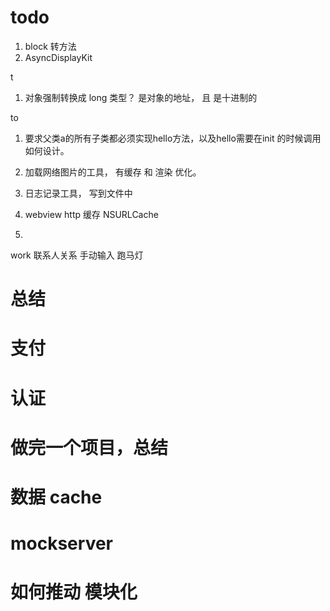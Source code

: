 # todo


1. block  转方法
2. AsyncDisplayKit




t
1.  对象强制转换成 long 类型？ 是对象的地址， 且 是十进制的


to
1. 要求父类a的所有子类都必须实现hello方法，以及hello需要在init 的时候调用 如何设计。
2. 加载网络图片的工具， 有缓存 和 渲染 优化。
3. 日志记录工具， 写到文件中


1. webview http 缓存 NSURLCache
2. 



work 
联系人关系 手动输入
跑马灯



# 总结

# 支付
# 认证

# 做完一个项目，总结

# 数据 cache

# mockserver

# 如何推动 模块化
